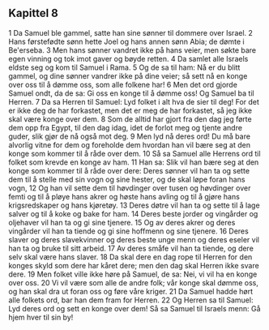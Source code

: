 ## Kapittel 8

1 Da Samuel ble gammel, satte han sine sønner til dommere over Israel.
2 Hans førstefødte sønn hette Joel og hans annen sønn Abia; de dømte i Be'erseba.
3 Men hans sønner vandret ikke på hans veier, men søkte bare egen vinning og tok imot gaver og bøyde retten.
4 Da samlet alle Israels eldste seg og kom til Samuel i Rama.
5 Og de sa til ham: Nå er du blitt gammel, og dine sønner vandrer ikke på dine veier; så sett nå en konge over oss til å dømme oss, som alle folkene har!
6 Men det ord gjorde Samuel ondt, da de sa: Gi oss en konge til å dømme oss! Og Samuel ba til Herren.
7 Da sa Herren til Samuel: Lyd folket i alt hva de sier til deg! For det er ikke deg de har forkastet, men det er meg de har forkastet, så jeg ikke skal være konge over dem.
8 Som de alltid har gjort fra den dag jeg førte dem opp fra Egypt, til den dag idag, idet de forlot meg og tjente andre guder, slik gjør de nå også mot deg.
9 Men lyd nå deres ord! Du må bare alvorlig vitne for dem og foreholde dem hvordan han vil bære seg at den konge som kommer til å råde over dem.
10 Så sa Samuel alle Herrens ord til folket som krevde en konge av ham.
11 Han sa: Slik vil han bære seg at den konge som kommer til å råde over dere: Deres sønner vil han ta og sette dem til å stelle med sin vogn og sine hester, og de skal løpe foran hans vogn,
12 Og han vil sette dem til høvdinger over tusen og høvdinger over femti og til å pløye hans akrer og høste hans avling og til å gjøre hans krigsredskaper og hans kjøretøy.
13 Deres døtre vil han ta og sette til å lage salver og til å koke og bake for ham.
14 Deres beste jorder og vingårder og oljehaver vil han ta og gi sine tjenere.
15 Og av deres akrer og deres vingårder vil han ta tiende og gi sine hoffmenn og sine tjenere.
16 Deres slaver og deres slavekvinner og deres beste unge menn og deres eseler vil han ta og bruke til sitt arbeid.
17 Av deres småfe vil han ta tiende, og dere selv skal være hans slaver.
18 Da skal dere en dag rope til Herren for den konges skyld som dere har kåret dere; men den dag skal Herren ikke svare dere.
19 Men folket ville ikke høre på Samuel, de sa: Nei, vi vil ha en konge over oss.
20 Vi vil være som alle de andre folk; vår konge skal dømme oss, og han skal dra ut foran oss og føre våre kriger.
21 Da Samuel hadde hørt alle folkets ord, bar han dem fram for Herren.
22 Og Herren sa til Samuel: Lyd deres ord og sett en konge over dem! Så sa Samuel til Israels menn: Gå hjem hver til sin by!
